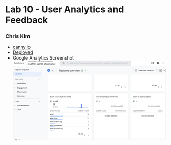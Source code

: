 # Lab 10 - User Analytics and Feedback 
### Chris Kim
- [canny.io](https://cse110-lab10-shkimsito.canny.io/feature-requests)
- [Deployed](https://shkimsito.github.io/sp23-cse110-lab8/)
- Google Analytics Screenshot
  ![1](./screenshots/google-analytics.png)